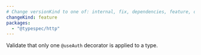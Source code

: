 ```yaml
---
# Change versionKind to one of: internal, fix, dependencies, feature, deprecation, breaking
changeKind: feature
packages:
  - "@typespec/http"
---
```


Validate that only one `@useAuth` decorator is applied to a type.

